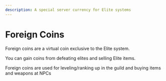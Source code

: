 ```yaml
---
description: A special server currency for Elite systems
---
```


# Foreign Coins

Foreign coins are a virtual coin exclusive to the Elite system.

You can gain coins from defeating elites and selling Elite items.



Foreign coins are used for leveling/ranking up in the guild and buying items and weapons at NPCs
